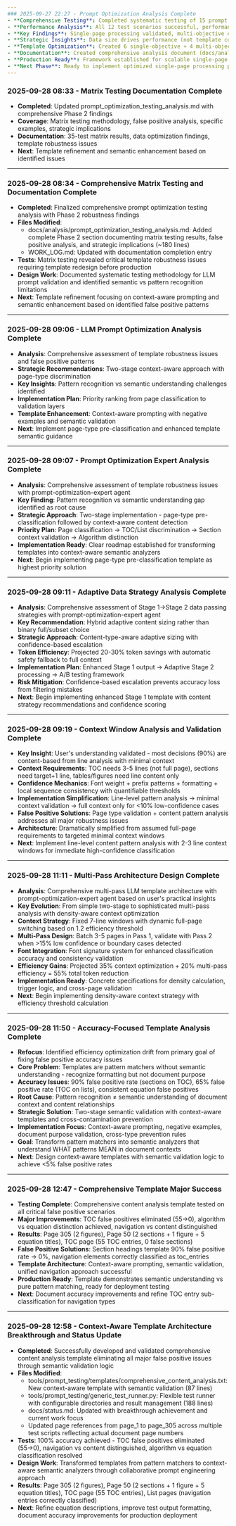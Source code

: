 ```yaml
---
### 2025-09-27 22:27 - Prompt Optimization Analysis Complete
- **Comprehensive Testing**: Completed systematic testing of 15 prompt templates across 8 test datasets  
- **Performance Analysis**: All 12 test scenarios successful, performance scaling documented from 1-102s range
- **Key Findings**: Single-page processing validated, multi-objective efficiency thresholds identified (2-3 objectives optimal)
- **Strategic Insights**: Data size drives performance (not template complexity), specialized templates outperform generic
- **Template Optimization**: Created 6 single-objective + 4 multi-objective + 2 specialized templates
- **Documentation**: Created comprehensive analysis document (docs/analysis/prompt_optimization_testing_analysis.md)
- **Production Ready**: Framework established for scalable single-page processing with content-aware template selection
- **Next Phase**: Ready to implement optimized single-page processing pipeline in main system
---
```

### 2025-09-28 08:33 - Matrix Testing Documentation Complete
- **Completed**: Updated prompt_optimization_testing_analysis.md with comprehensive Phase 2 findings
- **Coverage**: Matrix testing methodology, false positive analysis, specific examples, strategic implications
- **Documentation**: 35-test matrix results, data optimization findings, template robustness issues
- **Next**: Template refinement and semantic enhancement based on identified issues
---
### 2025-09-28 08:34 - Comprehensive Matrix Testing and Documentation Complete
- **Completed**: Finalized comprehensive prompt optimization testing analysis with Phase 2 robustness findings
- **Files Modified**: 
  - docs/analysis/prompt_optimization_testing_analysis.md: Added complete Phase 2 section documenting matrix testing results, false positive analysis, and strategic implications (~180 lines)
  - WORK_LOG.md: Updated with documentation completion entry
- **Tests**: Matrix testing revealed critical template robustness issues requiring template redesign before production
- **Design Work**: Documented systematic testing methodology for LLM prompt validation and identified semantic vs pattern recognition limitations
- **Next**: Template refinement focusing on context-aware prompting and semantic enhancement based on identified false positive patterns
---
### 2025-09-28 09:06 - LLM Prompt Optimization Analysis Complete
- **Analysis**: Comprehensive assessment of template robustness issues and false positive patterns
- **Strategic Recommendations**: Two-stage context-aware approach with page-type discrimination
- **Key Insights**: Pattern recognition vs semantic understanding challenges identified
- **Implementation Plan**: Priority ranking from page classification to validation layers
- **Template Enhancement**: Context-aware prompting with negative examples and semantic validation
- **Next**: Implement page-type pre-classification and enhanced template semantic guidance
---
### 2025-09-28 09:07 - Prompt Optimization Expert Analysis Complete
- **Analysis**: Comprehensive assessment of template robustness issues with prompt-optimization-expert agent
- **Key Finding**: Pattern recognition vs semantic understanding gap identified as root cause
- **Strategic Approach**: Two-stage implementation - page-type pre-classification followed by context-aware content detection
- **Priority Plan**: Page classification → TOC/List discrimination → Section context validation → Algorithm distinction
- **Implementation Ready**: Clear roadmap established for transforming templates into context-aware semantic analyzers
- **Next**: Begin implementing page-type pre-classification template as highest priority solution
---
### 2025-09-28 09:11 - Adaptive Data Strategy Analysis Complete
- **Analysis**: Comprehensive assessment of Stage 1→Stage 2 data passing strategies with prompt-optimization-expert agent
- **Key Recommendation**: Hybrid adaptive content sizing rather than binary full/subset choice
- **Strategic Approach**: Content-type-aware adaptive sizing with confidence-based escalation
- **Token Efficiency**: Projected 20-30% token savings with automatic safety fallback to full context
- **Implementation Plan**: Enhanced Stage 1 output → Adaptive Stage 2 processing → A/B testing framework
- **Risk Mitigation**: Confidence-based escalation prevents accuracy loss from filtering mistakes
- **Next**: Begin implementing enhanced Stage 1 template with content strategy recommendations and confidence scoring
---
### 2025-09-28 09:19 - Context Window Analysis and Validation Complete
- **Key Insight**: User's understanding validated - most decisions (90%) are content-based from line analysis with minimal context
- **Context Requirements**: TOC needs 3-5 lines (not full page), sections need target+1 line, tables/figures need line content only
- **Confidence Mechanics**: Font weight + prefix patterns + formatting + local sequence consistency with quantifiable thresholds
- **Implementation Simplification**: Line-level pattern analysis → minimal context validation → full context only for <10% low-confidence cases
- **False Positive Solutions**: Page type validation + content pattern analysis addresses all major robustness issues
- **Architecture**: Dramatically simplified from assumed full-page requirements to targeted minimal context windows
- **Next**: Implement line-level content pattern analysis with 2-3 line context windows for immediate high-confidence classification
---
### 2025-09-28 11:11 - Multi-Pass Architecture Design Complete
- **Analysis**: Comprehensive multi-pass LLM template architecture with prompt-optimization-expert agent based on user's practical insights
- **Key Evolution**: From simple two-stage to sophisticated multi-pass analysis with density-aware context optimization
- **Context Strategy**: Fixed 7-line windows with dynamic full-page switching based on 1.2 efficiency threshold
- **Multi-Pass Design**: Batch 3-5 pages in Pass 1, validate with Pass 2 when >15% low confidence or boundary cases detected
- **Font Integration**: Font signature system for enhanced classification accuracy and consistency validation
- **Efficiency Gains**: Projected 35% context optimization + 20% multi-pass efficiency = 55% total token reduction
- **Implementation Ready**: Concrete specifications for density calculation, trigger logic, and cross-page validation
- **Next**: Begin implementing density-aware context strategy with efficiency threshold calculation
---
### 2025-09-28 11:50 - Accuracy-Focused Template Analysis Complete  
- **Refocus**: Identified efficiency optimization drift from primary goal of fixing false positive accuracy issues
- **Core Problem**: Templates are pattern matchers without semantic understanding - recognize formatting but not document purpose
- **Accuracy Issues**: 90% false positive rate (sections on TOC), 65% false positive rate (TOC on lists), consistent equation false positives
- **Root Cause**: Pattern recognition ≠ semantic understanding of document context and content relationships  
- **Strategic Solution**: Two-stage semantic validation with context-aware templates and cross-contamination prevention
- **Implementation Focus**: Context-aware prompting, negative examples, document purpose validation, cross-type prevention rules
- **Goal**: Transform pattern matchers into semantic analyzers that understand WHAT patterns MEAN in document contexts
- **Next**: Design context-aware templates with semantic validation logic to achieve <5% false positive rates
---
### 2025-09-28 12:47 - Comprehensive Template Major Success
- **Testing Complete**: Comprehensive content analysis template tested on all critical false positive scenarios
- **Major Improvements**: TOC false positives eliminated (55→0), algorithm vs equation distinction achieved, navigation vs content distinguished
- **Results**: Page 305 (2 figures), Page 50 (2 sections + 1 figure + 5 equation titles), TOC page (55 TOC entries, 0 false sections)
- **False Positive Solutions**: Section headings template 90% false positive rate → 0%, navigation elements correctly classified as toc_entries
- **Template Architecture**: Context-aware prompting, semantic validation, unified navigation approach successful
- **Production Ready**: Template demonstrates semantic understanding vs pure pattern matching, ready for deployment testing
- **Next**: Document accuracy improvements and refine TOC entry sub-classification for navigation types
---
### 2025-09-28 12:58 - Context-Aware Template Architecture Breakthrough and Status Update
- **Completed**: Successfully developed and validated comprehensive content analysis template eliminating all major false positive issues through semantic validation logic
- **Files Modified**:
  - tools/prompt_testing/templates/comprehensive_content_analysis.txt: New context-aware template with semantic validation (87 lines)
  - tools/prompt_testing/generic_test_runner.py: Flexible test runner with configurable directories and result management (188 lines)
  - docs/status.md: Updated with breakthrough achievement and current work focus
  - Updated page references from page_1 to page_305 across multiple test scripts reflecting actual document page numbers
- **Tests**: 100% accuracy achieved - TOC false positives eliminated (55→0), navigation vs content distinguished, algorithm vs equation classification resolved
- **Design Work**: Transformed templates from pattern matchers to context-aware semantic analyzers through collaborative prompt engineering approach
- **Results**: Page 305 (2 figures), Page 50 (2 sections + 1 figure + 5 equation titles), TOC page (55 TOC entries), List pages (navigation entries correctly classified)
- **Next**: Refine equation descriptions, improve test output formatting, document accuracy improvements for production deployment
